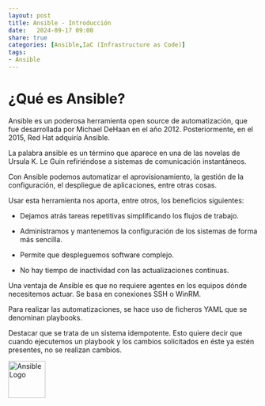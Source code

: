 ```yaml
---
layout: post
title: Ansible - Introducción
date:   2024-09-17 09:00
share: true
categories: [Ansible,IaC (Infrastructure as Code)]
tags: 
- Ansible
---
```


# ¿Qué es Ansible? 

Ansible es un poderosa herramienta open source de automatización, que fue desarrollada por Michael DeHaan en el año 2012. Posteriormente, en el 2015, Red Hat adquiría Ansible.

La palabra ansible es un término que aparece en una de las novelas de Ursula K. Le Guin refiriéndose a sistemas de comunicación instantáneos.

Con Ansible podemos automatizar el aprovisionamiento, la gestión de la configuración, el despliegue de aplicaciones, entre otras cosas.

Usar esta herramienta nos aporta, entre otros, los beneficios siguientes:

+ Dejamos atrás tareas repetitivas simplificando los flujos de trabajo.

+ Administramos y mantenemos la configuración de los sistemas de forma más sencilla.

+ Permite que despleguemos software complejo.

+ No hay tiempo de inactividad con las actualizaciones continuas.

Una ventaja de Ansible es que no requiere agentes en los equipos dónde necesitemos actuar. Se basa en conexiones SSH o WinRM.

Para realizar las automatizaciones, se hace uso de ficheros YAML que se denominan playbooks.

Destacar que se trata de un sistema idempotente. Esto quiere decir que cuando ejecutemos un playbook y los cambios solicitados en éste ya estén presentes, no se realizan cambios.

<img src="https://javi-rod.github.io/assets/images/20240917/Ansible_logo.jpeg" alt="Ansible Logo" width="75" />
